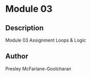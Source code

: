 # Module 03
 
## Description
Module 03 Assignment Loops & Logic
 
## Author
Presley McFarlane-Goolcharan
